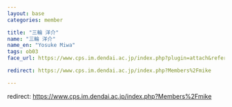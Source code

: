 ```yaml
---
layout: base
categories: member

title: "三輪 洋介"
name: "三輪 洋介"
name_en: "Yosuke Miwa"
tags: ob03
face_url: https://www.cps.im.dendai.ac.jp/index.php?plugin=attach&refer=Members&openfile=nowprinting.png

redirect: https://www.cps.im.dendai.ac.jp/index.php?Members%2Fmike

---
```


redirect: https://www.cps.im.dendai.ac.jp/index.php?Members%2Fmike

